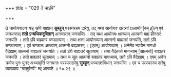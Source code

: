 +++
title = "029 ते चाऽपि"

+++

ते चायोगवादयः षड् अपि बाह्यान् **सुबहून्** परस्परस्य दारेषु, तद् यथा आयोगवः क्षत्त्र्यां क्षत्त्रायोग[वम् इ]त्य् एवं जनयन्तस् **ततो ऽभ्यधिकदूषितान्** अनन्तरान् जनयन्ति । तद् यथा आयोगवः क्षत्त्र्याम् आत्मनो बह्यं हीनतरं जनयति । ततो ऽपि बाह्यतरं चण्डाल्याम् । तथा क्षत्ता आयोगव्याम् आत्मनो बाह्यतरं जनयति, ततो ऽपि चण्डाल्याम् । एवं चण्डालः क्षत्त्र्याम् आत्मनो बाह्यतरम् । [एवम्] आयोगव्याम् । अनेनैव न्यायेन मागधो वैदेह्याम् आत्मनो बाह्यतरं जनयति । ततो ऽपि बाह्यतरं सूतायाम् । तथा वैदेहको मागध्याम् [आत्मनो] बाह्यतरं जनयति । ततो बाह्यतरं सूतायाम् । तथा च सूत आत्मनो बाह्यतरं मागध्याम्, ततो ऽपि वैदेह्याम् । एवम् अनेन क्रमेण पुनः पुनर् अभ्यावृत्तिं जनयन्तः परस्परदारेषु **सुबहून्** पञ्चदशविधान् जनयन्ति । एवं च परस्परस्य दारेषु व्याख्याय "चातुर्वर्ण्ये" त्व् आचष्टे ॥ १०.२९ ॥